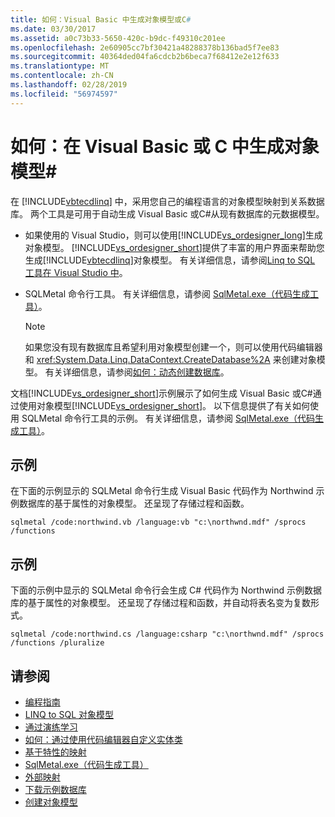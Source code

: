 ```yaml
---
title: 如何：Visual Basic 中生成对象模型或C#
ms.date: 03/30/2017
ms.assetid: a0c73b33-5650-420c-b9dc-f49310c201ee
ms.openlocfilehash: 2e60905cc7bf30421a48288378b136bad5f7ee83
ms.sourcegitcommit: 40364ded04fa6cdcb2b6beca7f68412e2e12f633
ms.translationtype: MT
ms.contentlocale: zh-CN
ms.lasthandoff: 02/28/2019
ms.locfileid: "56974597"
---
```

# <a name="how-to-generate-the-object-model-in-visual-basic-or-c"></a>如何：在 Visual Basic 或 C 中生成对象模型\#
在 [!INCLUDE[vbtecdlinq](../../../../../../includes/vbtecdlinq-md.md)] 中，采用您自己的编程语言的对象模型映射到关系数据库。 两个工具是可用于自动生成 Visual Basic 或C#从现有数据库的元数据模型。  
  
-   如果使用的 Visual Studio，则可以使用[!INCLUDE[vs_ordesigner_long](../../../../../../includes/vs-ordesigner-long-md.md)]生成对象模型。 [!INCLUDE[vs_ordesigner_short](../../../../../../includes/vs-ordesigner-short-md.md)]提供了丰富的用户界面来帮助您生成[!INCLUDE[vbtecdlinq](../../../../../../includes/vbtecdlinq-md.md)]对象模型。 有关详细信息，请参阅[Linq to SQL 工具在 Visual Studio 中](https://docs.microsoft.com/visualstudio/data-tools/linq-to-sql-tools-in-visual-studio2)。
  
-   SQLMetal 命令行工具。 有关详细信息，请参阅 [SqlMetal.exe（代码生成工具）](../../../../../../docs/framework/tools/sqlmetal-exe-code-generation-tool.md)。  
  
    > [!NOTE]
    >  如果您没有现有数据库且希望利用对象模型创建一个，则可以使用代码编辑器和 <xref:System.Data.Linq.DataContext.CreateDatabase%2A> 来创建对象模型。 有关详细信息，请参阅[如何：动态创建数据库](../../../../../../docs/framework/data/adonet/sql/linq/how-to-dynamically-create-a-database.md)。  
  
 文档[!INCLUDE[vs_ordesigner_short](../../../../../../includes/vs-ordesigner-short-md.md)]示例展示了如何生成 Visual Basic 或C#通过使用对象模型[!INCLUDE[vs_ordesigner_short](../../../../../../includes/vs-ordesigner-short-md.md)]。 以下信息提供了有关如何使用 SQLMetal 命令行工具的示例。 有关详细信息，请参阅 [SqlMetal.exe（代码生成工具）](../../../../../../docs/framework/tools/sqlmetal-exe-code-generation-tool.md)。  
  
## <a name="example"></a>示例  
 在下面的示例显示的 SQLMetal 命令行生成 Visual Basic 代码作为 Northwind 示例数据库的基于属性的对象模型。 还呈现了存储过程和函数。  
  
```  
sqlmetal /code:northwind.vb /language:vb "c:\northwnd.mdf" /sprocs /functions  
```  
  
## <a name="example"></a>示例  
 下面的示例中显示的 SQLMetal 命令行会生成 C# 代码作为 Northwind 示例数据库的基于属性的对象模型。 还呈现了存储过程和函数，并自动将表名变为复数形式。  
  
```  
sqlmetal /code:northwind.cs /language:csharp "c:\northwnd.mdf" /sprocs /functions /pluralize  
```  
  
## <a name="see-also"></a>请参阅
- [编程指南](../../../../../../docs/framework/data/adonet/sql/linq/programming-guide.md)
- [LINQ to SQL 对象模型](../../../../../../docs/framework/data/adonet/sql/linq/the-linq-to-sql-object-model.md)
- [通过演练学习](../../../../../../docs/framework/data/adonet/sql/linq/learning-by-walkthroughs.md)
- [如何：通过使用代码编辑器自定义实体类](../../../../../../docs/framework/data/adonet/sql/linq/how-to-customize-entity-classes-by-using-the-code-editor.md)
- [基于特性的映射](../../../../../../docs/framework/data/adonet/sql/linq/attribute-based-mapping.md)
- [SqlMetal.exe（代码生成工具）](../../../../../../docs/framework/tools/sqlmetal-exe-code-generation-tool.md)
- [外部映射](../../../../../../docs/framework/data/adonet/sql/linq/external-mapping.md)
- [下载示例数据库](../../../../../../docs/framework/data/adonet/sql/linq/downloading-sample-databases.md)
- [创建对象模型](../../../../../../docs/framework/data/adonet/sql/linq/creating-the-object-model.md)
